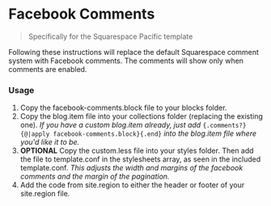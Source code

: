 Facebook Comments
=================
>Specifically for the Squarespace Pacific template 

Following these instructions will replace the default Squarespace comment system with Facebook comments. The comments will show only when comments are enabled.

### Usage

1. Copy the facebook-comments.block file to your blocks folder.
2. Copy the blog.item file into your collections folder (replacing the existing one). _If you have a custom blog.item already, just add_ <code>{.comments?}{@|apply facebook-comments.block}{.end}</code> _into the blog.item file where you'd like it to be._
3. **OPTIONAL** Copy the custom.less file into your styles folder. Then add the file to template.conf in the stylesheets array, as seen in the included template.conf. _This adjusts the width and margins of the facebook comments and the margin of the pagination._
4. Add the code from site.region to either the header or footer of your site.region file.

